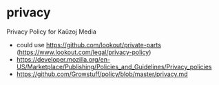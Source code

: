# privacy
Privacy Policy for Kaŭzoj Media


- could use https://github.com/lookout/private-parts (https://www.lookout.com/legal/privacy-policy)
- https://developer.mozilla.org/en-US/Marketplace/Publishing/Policies_and_Guidelines/Privacy_policies
- https://github.com/Growstuff/policy/blob/master/privacy.md

